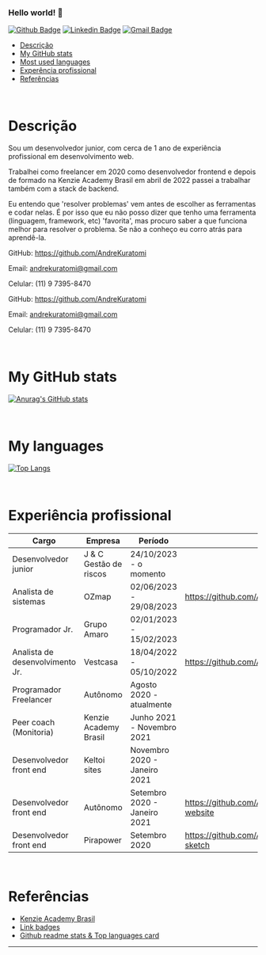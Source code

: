 ### Hello world! 👋

[![Github Badge](https://img.shields.io/badge/-Github-000?style=flat-square&logo=Github&logoColor=white&link=https://github.com/AndreKuratomi)](https://github.com/AndreKuratomi)
[![Linkedin Badge](https://img.shields.io/badge/-LinkedIn-blue?style=flat-square&logo=Linkedin&logoColor=white&link=https://www.linkedin.com/in/andre-kuratomi/)](https://www.linkedin.com/in/andre-kuratomi/)
[![Gmail Badge](https://img.shields.io/badge/-Gmail-c14438?style=flat-square&logo=Gmail&logoColor=white&link=mailto:andrekuratomi@gmail.com)](mailto:andrekuratomi@gmail.com)

- [Descrição](#descrição)
- [My GitHub stats](#my-github-stats)
- [Most used languages](#my-languages)
- [Experência profissional](#experência-profissional)
- [Referências](#referências)

<br>

# Descrição

Sou um desenvolvedor junior, com cerca de 1 ano de experiência profissional em desenvolvimento web. 

Trabalhei como freelancer em 2020 como desenvolvedor frontend e depois de formado na Kenzie Academy Brasil em abril de 2022 passei a trabalhar também com a stack de backend.

Eu entendo que 'resolver problemas' vem antes de escolher as ferramentas e codar nelas. É por isso que eu não posso dizer que tenho uma ferramenta (linguagem, framework, etc) 'favorita', mas procuro saber a que funciona melhor para resolver o problema. Se não a conheço eu corro atrás para aprendê-la.

GitHub:
https://github.com/AndreKuratomi

Email:
andrekuratomi@gmail.com

Celular:
(11) 9 7395-8470

GitHub:
https://github.com/AndreKuratomi

Email:
andrekuratomi@gmail.com

Celular:
(11) 9 7395-8470

<br>

# My GitHub stats
[![Anurag's GitHub stats](https://github-readme-stats.vercel.app/api?username=AndreKuratomi&theme=dark)](https://github.com/anuraghazra/github-readme-stats)

<br>

# My languages
[![Top Langs](https://github-readme-stats.vercel.app/api/top-langs/?username=AndreKuratomi&layout=compact&how_icons=true&theme=dark)](https://github.com/anuraghazra/github-readme-stats)

<br>

# Experiência profissional

| Cargo| Empresa | Período | Links
| ------ | ------ |------ | ------
| Desenvolvedor junior | J & C Gestão de riscos | 24/10/2023 - o momento  | 
| Analista de sistemas | OZmap | 02/06/2023 - 29/08/2023  | https://github.com/AndreKuratomi/tables_to_db
| Programador Jr. | Grupo Amaro | 02/01/2023 - 15/02/2023  | 
| Analista de desenvolvimento Jr. | Vestcasa | 18/04/2022 - 05/10/2022  | https://github.com/AndreKuratomi/PrototipoLogin
| Programador Freelancer | Autônomo | Agosto 2020 - atualmente  | 
| Peer coach (Monitoria) | Kenzie Academy Brasil | Junho 2021 - Novembro 2021 | 
| Desenvolvedor front end | Keltoi sites | Novembro 2020 - Janeiro 2021 | 
| Desenvolvedor front end | Autônomo | Setembro 2020 - Janeiro 2021 | https://github.com/AndreKuratomi/Beautician-website
| Desenvolvedor front end | Pirapower | Setembro 2020 | https://github.com/AndreKuratomi/pirapower-sketch

<br>

# Referências
- [Kenzie Academy Brasil](https://kenzie.com.br/)
- [Link badges](https://shields.io/)
- [Github readme stats & Top languages card](https://github.com/anuraghazra/github-readme-stats)

<!--
## Translations

- [Arabic | العربية](/i18n/README.ar.md)
- [Albanian / Shqip](/i18n/README.sq.md)
- [Bangla / বাংলা](/i18n/README.bn.md)
- [Catalan / Català](/i18n/README.ca.md)
- [Danish / Dansk](/i18n/README.da.md)
- [Dutch / Nederlands](/i18n/README.nl.md)
- [English](https://github.com/supabase/supabase)
- [French / Français](/i18n/README.fr.md)
- [German / Deutsch](/i18n/README.de.md)
- [Greek / Ελληνικά](/i18n/README.gr.md)
- [Hebrew / עברית](/i18n/README.he.md)
- [Hindi / हिंदी](/i18n/README.hi.md)
- [Hungarian / Magyar](/i18n/README.hu.md)
- [Nepali / नेपाली](/i18n/README.ne.md)
- [Indonesian / Bahasa Indonesia](/i18n/README.id.md)
- [Italian / Italiano](/i18n/README.it.md)
- [Japanese / 日本語](/i18n/README.jp.md)
- [Korean / 한국어](/i18n/README.ko.md)
- [Malay / Bahasa Malaysia](/i18n/README.ms.md)
- [Norwegian (Bokmål) / Norsk (Bokmål)](/i18n/README.nb-no.md)
- [Persian / فارسی](/i18n/README.fa.md)
- [Polish / Polski](/i18n/README.pl.md)
- [Portuguese / Portuguese](/i18n/README.pt.md)
- [Portuguese (Brazilian) / Português Brasileiro](/i18n/README.pt-br.md)
- [Romanian / Română](/i18n/README.ro.md)
- [Russian / Pусский](/i18n/README.ru.md)
- [Sinhala / සිංහල](/i18n/README.si.md)
- [Spanish / Español](/i18n/README.es.md)
- [Simplified Chinese / 简体中文](/i18n/README.zh-cn.md)
- [Swedish / Svenska](/i18n/README.sv.md)
- [Thai / ไทย](/i18n/README.th.md)
- [Traditional Chinese / 繁体中文](/i18n/README.zh-tw.md)
- [Turkish / Türkçe](/i18n/README.tr.md)
- [Ukrainian / Українська](/i18n/README.uk.md)
- [Vietnamese / Tiếng Việt](/i18n/README.vi-vn.md)
- [List of translations](/i18n/languages.md) <!--- Keep only this -->

---


<!--
**AndreKuratomi/AndreKuratomi** is a ✨ _special_ ✨ repository because its `README.md` (this file) appears on your GitHub profile.

Here are some ideas to get you started:

- 🔭 I’m currently working on ...
- 🌱 I’m currently learning ...
- 👯 I’m looking to collaborate on ...
- 🤔 I’m looking for help with ...
- 💬 Ask me about ...
- 📫 How to reach me: ...
- 😄 Pronouns: ...
- ⚡ Fun fact: ...
-->
